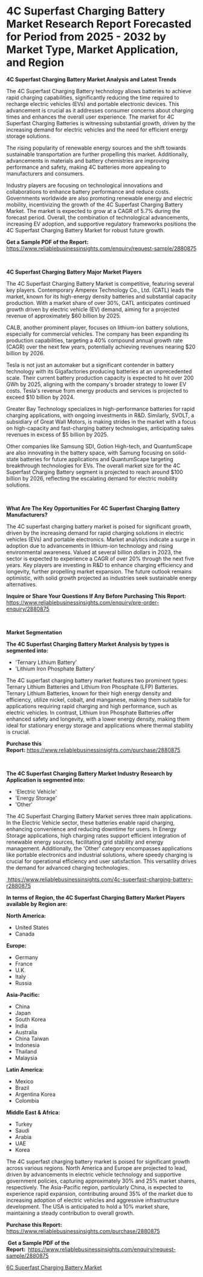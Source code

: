 <p><h1>4C Superfast Charging Battery Market Research Report Forecasted for Period from 2025 -  2032 by Market Type, Market Application, and Region</h1></p><p><strong>4C Superfast Charging Battery Market Analysis and Latest Trends</strong></p>
<p><p>The 4C Superfast Charging Battery technology allows batteries to achieve rapid charging capabilities, significantly reducing the time required to recharge electric vehicles (EVs) and portable electronic devices. This advancement is crucial as it addresses consumer concerns about charging times and enhances the overall user experience. The market for 4C Superfast Charging Batteries is witnessing substantial growth, driven by the increasing demand for electric vehicles and the need for efficient energy storage solutions.</p><p>The rising popularity of renewable energy sources and the shift towards sustainable transportation are further propelling this market. Additionally, advancements in materials and battery chemistries are improving performance and safety, making 4C batteries more appealing to manufacturers and consumers. </p><p>Industry players are focusing on technological innovations and collaborations to enhance battery performance and reduce costs. Governments worldwide are also promoting renewable energy and electric mobility, incentivizing the growth of the 4C Superfast Charging Battery Market. The market is expected to grow at a CAGR of 5.7% during the forecast period. Overall, the combination of technological advancements, increasing EV adoption, and supportive regulatory frameworks positions the 4C Superfast Charging Battery Market for robust future growth.</p></p>
<p><strong>Get a Sample PDF of the Report:&nbsp;</strong> <a href="https://www.reliablebusinessinsights.com/enquiry/request-sample/2880875?utm_campaign=2247&utm_medium=2&utm_source=Github&utm_content=ia&utm_term=12032025&utm_id=4c-superfast-charging-battery">https://www.reliablebusinessinsights.com/enquiry/request-sample/2880875</a></p>
<p>&nbsp;</p>
<p><strong>4C Superfast Charging Battery Major Market Players</strong></p>
<p><p>The 4C Superfast Charging Battery Market is competitive, featuring several key players. Contemporary Amperex Technology Co., Ltd. (CATL) leads the market, known for its high-energy density batteries and substantial capacity production. With a market share of over 30%, CATL anticipates continued growth driven by electric vehicle (EV) demand, aiming for a projected revenue of approximately $60 billion by 2025.</p><p>CALB, another prominent player, focuses on lithium-ion battery solutions, especially for commercial vehicles. The company has been expanding its production capabilities, targeting a 40% compound annual growth rate (CAGR) over the next few years, potentially achieving revenues nearing $20 billion by 2026.</p><p>Tesla is not just an automaker but a significant contender in battery technology with its Gigafactories producing batteries at an unprecedented scale. Their current battery production capacity is expected to hit over 200 GWh by 2025, aligning with the company's broader strategy to lower EV costs. Tesla's revenue from energy products and services is projected to exceed $10 billion by 2024.</p><p>Greater Bay Technology specializes in high-performance batteries for rapid charging applications, with ongoing investments in R&D. Similarly, SVOLT, a subsidiary of Great Wall Motors, is making strides in the market with a focus on high-capacity and fast-charging battery technologies, anticipating sales revenues in excess of $5 billion by 2025.</p><p>Other companies like Samsung SDI, Gotion High-tech, and QuantumScape are also innovating in the battery space, with Samung focusing on solid-state batteries for future applications and QuantumScape targeting breakthrough technologies for EVs. The overall market size for the 4C Superfast Charging Battery segment is projected to reach around $100 billion by 2026, reflecting the escalating demand for electric mobility solutions.</p></p>
<p>&nbsp;</p>
<p><strong>What Are The Key Opportunities For 4C Superfast Charging Battery Manufacturers?</strong></p>
<p><p>The 4C superfast charging battery market is poised for significant growth, driven by the increasing demand for rapid charging solutions in electric vehicles (EVs) and portable electronics. Market analytics indicate a surge in adoption due to advancements in lithium-ion technology and rising environmental awareness. Valued at several billion dollars in 2023, the sector is expected to experience a CAGR of over 20% through the next five years. Key players are investing in R&D to enhance charging efficiency and longevity, further propelling market expansion. The future outlook remains optimistic, with solid growth projected as industries seek sustainable energy alternatives.</p></p>
<p><strong>Inquire or Share Your Questions If Any Before Purchasing This Report:</strong> <a href="https://www.reliablebusinessinsights.com/enquiry/pre-order-enquiry/2880875?utm_campaign=2247&utm_medium=2&utm_source=Github&utm_content=ia&utm_term=12032025&utm_id=4c-superfast-charging-battery">https://www.reliablebusinessinsights.com/enquiry/pre-order-enquiry/2880875</a></p>
<p>&nbsp;</p>
<p><strong>Market Segmentation</strong></p>
<p><strong>The 4C Superfast Charging Battery Market Analysis by types is segmented into:</strong></p>
<p><ul><li>'Ternary Lithium Battery'</li><li>'Lithium Iron Phosphate Battery'</li></ul></p>
<p><p>The 4C superfast charging battery market features two prominent types: Ternary Lithium Batteries and Lithium Iron Phosphate (LFP) Batteries. Ternary Lithium Batteries, known for their high energy density and efficiency, utilize nickel, cobalt, and manganese, making them suitable for applications requiring rapid charging and high performance, such as electric vehicles. In contrast, Lithium Iron Phosphate Batteries offer enhanced safety and longevity, with a lower energy density, making them ideal for stationary energy storage and applications where thermal stability is crucial.</p></p>
<p><strong>Purchase this Report:&nbsp;</strong><a href="https://www.reliablebusinessinsights.com/purchase/2880875?utm_campaign=2247&utm_medium=2&utm_source=Github&utm_content=ia&utm_term=12032025&utm_id=4c-superfast-charging-battery">https://www.reliablebusinessinsights.com/purchase/2880875</a></p>
<p>&nbsp;</p>
<p><strong>The 4C Superfast Charging Battery Market Industry Research by Application is segmented into:</strong></p>
<p><ul><li>'Electric Vehicle'</li><li>'Energy Storage'</li><li>'Other'</li></ul></p>
<p><p>The 4C Superfast Charging Battery Market serves three main applications. In the Electric Vehicle sector, these batteries enable rapid charging, enhancing convenience and reducing downtime for users. In Energy Storage applications, high charging rates support efficient integration of renewable energy sources, facilitating grid stability and energy management. Additionally, the 'Other' category encompasses applications like portable electronics and industrial solutions, where speedy charging is crucial for operational efficiency and user satisfaction. This versatility drives the demand for advanced charging technologies.</p></p>
<p><a href="https://www.reliablebusinessinsights.com/4c-superfast-charging-battery-r2880875?utm_campaign=2247&utm_medium=2&utm_source=Github&utm_content=ia&utm_term=12032025&utm_id=4c-superfast-charging-battery">&nbsp;https://www.reliablebusinessinsights.com/4c-superfast-charging-battery-r2880875</a></p>
<p><strong>In terms of Region, the 4C Superfast Charging Battery Market Players available by Region are:</strong></p>
<p>
    <p> <strong> North America: </strong>
        <ul>
            <li>United States</li>
            <li>Canada</li>
        </ul>
        </p> 
    <p> <strong> Europe: </strong>
        <ul>
            <li>Germany</li>
            <li>France</li>
            <li>U.K.</li>
            <li>Italy</li>
            <li>Russia</li>
        </ul>
        </p> 
    <p> <strong> Asia-Pacific: </strong>
        <ul>
            <li>China</li>
            <li>Japan</li>
            <li>South Korea</li>
            <li>India</li>
            <li>Australia</li>
            <li>China Taiwan</li>
            <li>Indonesia</li>
            <li>Thailand</li>
            <li>Malaysia</li>
        </ul>
        </p> 
    <p> <strong> Latin America: </strong>
        <ul>
            <li>Mexico</li>
            <li>Brazil</li>
            <li>Argentina Korea</li>
            <li>Colombia</li>
        </ul>
        </p> 
    <p> <strong> Middle East & Africa: </strong>
        <ul>
            <li>Turkey</li>
            <li>Saudi</li>
            <li>Arabia</li>
            <li>UAE</li>
            <li>Korea</li>
        </ul>
    </p>
    </p>
<p><p>The 4C superfast charging battery market is poised for significant growth across various regions. North America and Europe are projected to lead, driven by advancements in electric vehicle technology and supportive government policies, capturing approximately 30% and 25% market shares, respectively. The Asia-Pacific region, particularly China, is expected to experience rapid expansion, contributing around 35% of the market due to increasing adoption of electric vehicles and aggressive infrastructure development. The USA is anticipated to hold a 10% market share, maintaining a steady contribution to overall growth.</p></p>
<p><strong>Purchase this Report: </strong><a href="https://www.reliablebusinessinsights.com/purchase/2880875?utm_campaign=2247&utm_medium=2&utm_source=Github&utm_content=ia&utm_term=12032025&utm_id=4c-superfast-charging-battery">https://www.reliablebusinessinsights.com/purchase/2880875</a></p>
<p>&nbsp;<strong>Get a Sample PDF of the Report:&nbsp;&nbsp;</strong><a href="https://www.reliablebusinessinsights.com/enquiry/request-sample/2880875?utm_campaign=2247&utm_medium=2&utm_source=Github&utm_content=ia&utm_term=12032025&utm_id=4c-superfast-charging-battery">https://www.reliablebusinessinsights.com/enquiry/request-sample/2880875</a></p>
<p><strong></strong></p>
<p><p><a href="https://github.com/bensemilia864/Market-Research-Report-List-1/blob/main/6c-superfast-charging-battery-market.md?utm_campaign=2247&utm_medium=2&utm_source=Github&utm_content=ia&utm_term=12032025&utm_id=4c-superfast-charging-battery">6C Superfast Charging Battery Market</a></p></p>